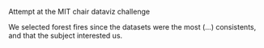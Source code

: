 Attempt at the MIT chair dataviz challenge


We selected forest fires since the datasets were the most (...) consistents, and that the subject interested us.
